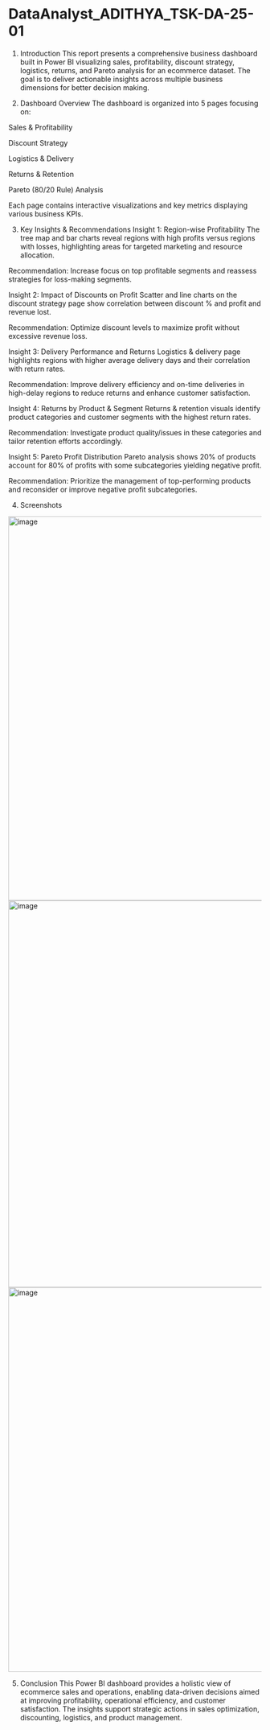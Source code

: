 # DataAnalyst_ADITHYA_TSK-DA-25-01


1. Introduction
This report presents a comprehensive business dashboard built in Power BI visualizing sales, profitability, discount strategy, logistics, returns, and Pareto analysis for an ecommerce dataset. The goal is to deliver actionable insights across multiple business dimensions for better decision making.

2. Dashboard Overview
The dashboard is organized into 5 pages focusing on:

Sales & Profitability

Discount Strategy

Logistics & Delivery

Returns & Retention

Pareto (80/20 Rule) Analysis

Each page contains interactive visualizations and key metrics displaying various business KPIs.

3. Key Insights & Recommendations
Insight 1: Region-wise Profitability
The tree map and bar charts reveal regions with high profits versus regions with losses, highlighting areas for targeted marketing and resource allocation.

Recommendation: Increase focus on top profitable segments and reassess strategies for loss-making segments.

Insight 2: Impact of Discounts on Profit
Scatter and line charts on the discount strategy page show correlation between discount % and profit and revenue lost.

Recommendation: Optimize discount levels to maximize profit without excessive revenue loss.

Insight 3: Delivery Performance and Returns
Logistics & delivery page highlights regions with higher average delivery days and their correlation with return rates.

Recommendation: Improve delivery efficiency and on-time deliveries in high-delay regions to reduce returns and enhance customer satisfaction.

Insight 4: Returns by Product & Segment
Returns & retention visuals identify product categories and customer segments with the highest return rates.

Recommendation: Investigate product quality/issues in these categories and tailor retention efforts accordingly.

Insight 5: Pareto Profit Distribution
Pareto analysis shows 20% of products account for 80% of profits with some subcategories yielding negative profit.

Recommendation: Prioritize the management of top-performing products and reconsider or improve negative profit subcategories.

4. Screenshots



<img width="1373" height="764" alt="image" src="https://github.com/user-attachments/assets/056c9efe-3bac-44da-9385-07943f5345f3" />




<img width="1376" height="769" alt="image" src="https://github.com/user-attachments/assets/dc720e86-cb1d-4cc9-8e15-b56655ff3b31" />




<img width="1373" height="765" alt="image" src="https://github.com/user-attachments/assets/ee2c59e0-0a27-472c-b1db-66d3a4920601" />





5. Conclusion
This Power BI dashboard provides a holistic view of ecommerce sales and operations, enabling data-driven decisions aimed at improving profitability, operational efficiency, and customer satisfaction. The insights support strategic actions in sales optimization, discounting, logistics, and product management.
